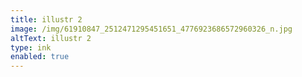 ```yaml
---
title: illustr 2
image: /img/61910847_2512471295451651_4776923686572960326_n.jpg
altText: illustr 2
type: ink
enabled: true
---
```


